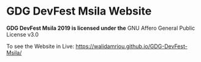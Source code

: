 # GDG DevFest Msila Website

__GDG DevFest Msila 2019 is licensed under the__ GNU Affero General Public License v3.0  

To see the Website in Live: https://walidamriou.github.io/GDG-DevFest-Msila/
